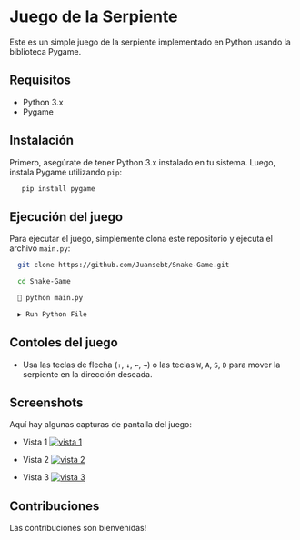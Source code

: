 
# Juego de la Serpiente

Este es un simple juego de la serpiente implementado en Python usando la biblioteca Pygame.


## Requisitos

- Python 3.x
- Pygame


## Instalación

Primero, asegúrate de tener Python 3.x instalado en tu sistema. Luego, instala Pygame utilizando `pip`:

```bash
   pip install pygame
```
    
## Ejecución del juego

Para ejecutar el juego, simplemente clona este repositorio y ejecuta el archivo `main.py`:

```bash
  git clone https://github.com/Juansebt/Snake-Game.git
```

```bash
  cd Snake-Game
```

```bash
  📌 python main.py
```

```bash
  ▶️ Run Python File
```


## Contoles del juego

- Usa las teclas de flecha (`↑`, `↓`, `←`, `→`) o las teclas `W`, `A`, `S`, `D` para mover la serpiente en la dirección deseada.


## Screenshots

Aquí hay algunas capturas de pantalla del juego:

- Vista 1
[![vista 1](https://i.postimg.cc/wxbxmzxs/vista-1.png)](https://postimg.cc/F13XM2L9)

- Vista 2
[![vista 2](https://i.postimg.cc/WzK2LGY7/vista-2.png)](https://postimg.cc/SY60cMhX)

- Vista 3
[![vista 3](https://i.postimg.cc/vB0YXFWk/vista-3.png)](https://postimg.cc/TLWvYsNJ)


## Contribuciones

Las contribuciones son bienvenidas!

